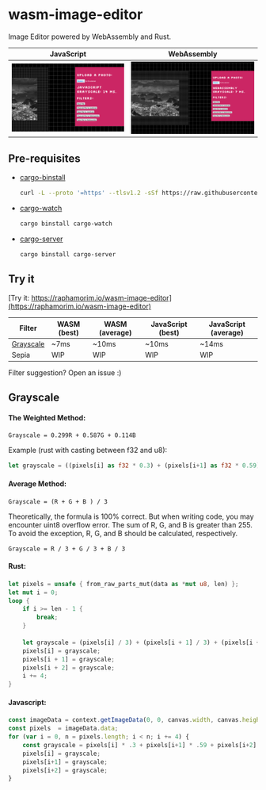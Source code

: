 # wasm-image-editor

Image Editor powered by WebAssembly and Rust.

| JavaScript | WebAssembly |
| --- | --- |
| ![Js demo](resources/javascript-demo.png) | ![Wasm demo](resources/wasm-demo.png) |

## Pre-requisites

* [cargo-binstall](https://github.com/cargo-bins/cargo-binstall)
    ```bash
    curl -L --proto '=https' --tlsv1.2 -sSf https://raw.githubusercontent.com/cargo-bins/cargo-binstall/main/install-from-binstall-release.sh | bash
    ```
* [cargo-watch](https://github.com/watchexec/cargo-watch)
    ```bash
    cargo binstall cargo-watch
    ```
* [cargo-server](https://github.com/raphamorim/cargo-server)
    ```bash
    cargo binstall cargo-server
    ```

## Try it

[Try it: https://raphamorim.io/wasm-image-editor](https://raphamorim.io/wasm-image-editor)

| Filter | WASM (best) | WASM (average) | JavaScript (best) |JavaScript (average) |
| --- | --- | --- | --- | --- |
| [Grayscale](#grayscale) | ~7ms | ~10ms | ~10ms | ~14ms |
| Sepia | WIP | WIP | WIP | WIP |

Filter suggestion? Open an issue :)

## Grayscale

#### The Weighted Method:

```
Grayscale = 0.299R + 0.587G + 0.114B
```

Example (rust with casting between f32 and u8):

```rust
let grayscale = ((pixels[i] as f32 * 0.3) + (pixels[i+1] as f32 * 0.59) + (pixels[i+2] as f32 * 0.11)) as u8;
```

#### Average Method:

```
Grayscale = (R + G + B ) / 3
```

Theoretically, the formula is 100% correct. But when writing code, you may encounter uint8 overflow error. The sum of R, G, and B is greater than 255. To avoid the exception, R, G, and B should be calculated, respectively.


```
Grayscale = R / 3 + G / 3 + B / 3
```

#### Rust:

```rust
let pixels = unsafe { from_raw_parts_mut(data as *mut u8, len) };
let mut i = 0;
loop {
    if i >= len - 1 {
        break;
    }

    let grayscale = (pixels[i] / 3) + (pixels[i + 1] / 3) + (pixels[i + 2] / 3);
    pixels[i] = grayscale;
    pixels[i + 1] = grayscale;
    pixels[i + 2] = grayscale;
    i += 4;
}
```

#### Javascript:

```javascript
const imageData = context.getImageData(0, 0, canvas.width, canvas.height);
const pixels  = imageData.data;
for (var i = 0, n = pixels.length; i < n; i += 4) {
    const grayscale = pixels[i] * .3 + pixels[i+1] * .59 + pixels[i+2] * .11;
    pixels[i] = grayscale;
    pixels[i+1] = grayscale;
    pixels[i+2] = grayscale;
}
```
